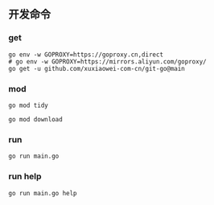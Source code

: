 ## 开发命令

### get

```shell
go env -w GOPROXY=https://goproxy.cn,direct
# go env -w GOPROXY=https://mirrors.aliyun.com/goproxy/
go get -u github.com/xuxiaowei-com-cn/git-go@main
```

### mod

```shell
go mod tidy
```

```shell
go mod download
```

### run

```shell
go run main.go
```

### run help

```shell
go run main.go help
```

